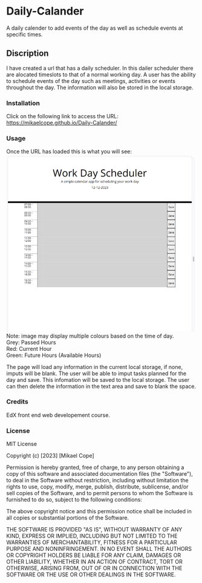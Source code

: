 # Daily-Calander
A daily calender to add events of the day as well as schedule events at specific times.

## Discription
I have created a url that has a daily scheduler. In this dailer scheduler there are alocated timeslots to that of a normal working day. A user has the ability to schedule events of the day such as meetings, activities or events throughout the day. The information will also be stored in the local storage.

### Installation
Click on the following link to access the URL:
https://mikaelcope.github.io/Daily-Calander/


### Usage
Once the URL has loaded this is what you will see: 
![alt text](./Assets/Images/Screenshot%202023-12-12%20194752.png)
Note: image may display multiple colours based on the time of day. <br>
Grey: Passed Hours <br>
Red: Current Hour <br>
Green: Future Hours (Available Hours) <br>

The page will load any information in the current local storage, if none, imputs will be blank. The user will be able to imput tasks planned for the day and save. This infomation will be saved to the local storage. The user can then delete the information in the text area and save to blank the space.


### Credits
EdX front end web developement course.


### License
MIT License

Copyright (c) [2023] [Mikael Cope]

Permission is hereby granted, free of charge, to any person obtaining a copy
of this software and associated documentation files (the "Software"), to deal
in the Software without restriction, including without limitation the rights
to use, copy, modify, merge, publish, distribute, sublicense, and/or sell
copies of the Software, and to permit persons to whom the Software is
furnished to do so, subject to the following conditions:

The above copyright notice and this permission notice shall be included in all
copies or substantial portions of the Software.

THE SOFTWARE IS PROVIDED "AS IS", WITHOUT WARRANTY OF ANY KIND, EXPRESS OR
IMPLIED, INCLUDING BUT NOT LIMITED TO THE WARRANTIES OF MERCHANTABILITY,
FITNESS FOR A PARTICULAR PURPOSE AND NONINFRINGEMENT. IN NO EVENT SHALL THE
AUTHORS OR COPYRIGHT HOLDERS BE LIABLE FOR ANY CLAIM, DAMAGES OR OTHER
LIABILITY, WHETHER IN AN ACTION OF CONTRACT, TORT OR OTHERWISE, ARISING FROM,
OUT OF OR IN CONNECTION WITH THE SOFTWARE OR THE USE OR OTHER DEALINGS IN THE
SOFTWARE.